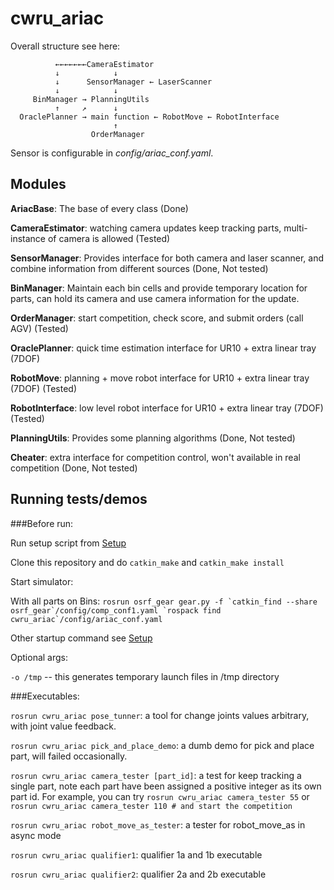 # cwru_ariac

Overall structure see here:
```
          ←←←←←←←CameraEstimator
          ↓            ↓
          ↓      SensorManager ← LaserScanner
          ↓            ↓
     BinManager → PlanningUtils
          ↑     ↗      ↓
  OraclePlanner → main function ← RobotMove ← RobotInterface
                       ↑
                  OrderManager
```

Sensor is configurable in *config/ariac_conf.yaml*.

## Modules

**AriacBase**: The base of every class (Done)

**CameraEstimator**: watching camera updates keep tracking parts, multi-instance of camera is allowed (Tested)

**SensorManager**: Provides interface for both camera and laser scanner, and combine information from different sources (Done, Not tested)

**BinManager**: Maintain each bin cells and provide temporary location for parts, can hold its camera and use camera information for the update.

**OrderManager**: start competition, check score, and submit orders (call AGV) (Tested)

**OraclePlanner**: quick time estimation interface for UR10 + extra linear tray (7DOF)

**RobotMove**: planning + move robot interface for UR10 + extra linear tray (7DOF) (Tested)

**RobotInterface**: low level robot interface for UR10 + extra linear tray (7DOF) (Tested)

**PlanningUtils**: Provides some planning algorithms (Done, Not tested)

**Cheater**: extra interface for competition control, won't available in real competition (Done, Not tested)

## Running tests/demos

###Before run: 

Run setup script from [Setup](https://github.com/cwru-robotics/cwru_ariac/tree/master/setup)

Clone this repository and do `catkin_make` and `catkin_make install`

Start simulator:

With all parts on Bins:
``
rosrun osrf_gear gear.py -f `catkin_find --share osrf_gear`/config/comp_conf1.yaml `rospack find cwru_ariac`/config/ariac_conf.yaml
``

Other startup command see [Setup](https://github.com/cwru-robotics/cwru_ariac/tree/master/setup)

Optional args:

`-o /tmp` -- this generates temporary launch files in /tmp directory

###Executables:

`rosrun cwru_ariac pose_tunner`: a tool for change joints values arbitrary, with joint value feedback. 

`rosrun cwru_ariac pick_and_place_demo`: a dumb demo for pick and place part, will failed occasionally.

`rosrun cwru_ariac camera_tester [part_id]`: a test for keep tracking a single part, note each part have been assigned a positive integer as its own part id. 
For example, you can try `rosrun cwru_ariac camera_tester 55` or `rosrun cwru_ariac camera_tester 110 # and start the competition`

`rosrun cwru_ariac robot_move_as_tester`: a tester for robot_move_as in async mode

`rosrun cwru_ariac qualifier1`: qualifier 1a and 1b executable 

`rosrun cwru_ariac qualifier2`: qualifier 2a and 2b executable 


